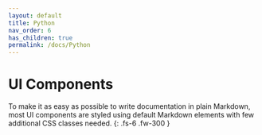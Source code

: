 ```yaml
---
layout: default
title: Python
nav_order: 6
has_children: true
permalink: /docs/Python
---
```


# UI Components

To make it as easy as possible to write documentation in plain Markdown, most UI components are styled using default Markdown elements with few additional CSS classes needed.
{: .fs-6 .fw-300 }
